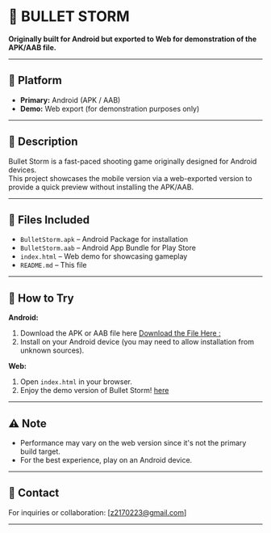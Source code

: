 # 🔫 BULLET STORM

**Originally built for Android but exported to Web for demonstration of the APK/AAB file.**

---

## 📱 Platform

- **Primary:** Android (APK / AAB)
- **Demo:** Web export (for demonstration purposes only)

---

## 📝 Description

Bullet Storm is a fast-paced shooting game originally designed for Android devices.  
This project showcases the mobile version via a web-exported version to provide a quick preview without installing the APK/AAB.

---

## 📂 Files Included

- `BulletStorm.apk` – Android Package for installation  
- `BulletStorm.aab` – Android App Bundle for Play Store  
- `index.html` – Web demo for showcasing gameplay  
- `README.md` – This file

---

## 🚀 How to Try

**Android:**
1. Download the APK or AAB file here [Download the File Here :](https://www.mediafire.com/file/3ug7xku75e49960/BULLET_STORMNEW2.apk/file)
2. Install on your Android device (you may need to allow installation from unknown sources).

**Web:**
1. Open `index.html` in your browser.
2. Enjoy the demo version of Bullet Storm! [here](https://zin654.github.io/BULLETSTORM/)
---

## ⚠️ Note

- Performance may vary on the web version since it's not the primary build target.
- For the best experience, play on an Android device.

---

## 📧 Contact

For inquiries or collaboration: [z2170223@gmail.com]

---
